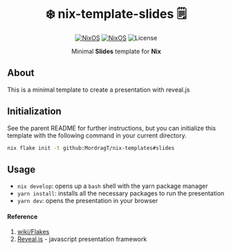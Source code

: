 <div align=center>

# ❄️ nix-template-slides 🗒️

[![NixOS](https://img.shields.io/badge/Made_for-javascript-yellow.svg?logo=javascript&style=for-the-badge)](https://www.javascript.com/) [![NixOS](https://img.shields.io/badge/Flakes-Nix-informational.svg?logo=nixos&style=for-the-badge)](https://nixos.org) ![License](https://img.shields.io/github/license/mordragt/nix-templates?style=for-the-badge) 

Minimal **Slides** template for **Nix**

</div>

## About

This is a minimal template to create a presentation with reveal.js

## Initialization

See the parent README for further instructions, but you can initialize this template
with the following command in your current directory.

```bash
nix flake init -t github:MordragT/nix-templates#slides
```

## Usage

- `nix develop`: opens up a `bash` shell with the yarn package manager
- `yarn install`: installs all the necessary packages to run the presentation
- `yarn dev`: opens the presentation in your browser

#### Reference

1. [wiki/Flakes](https://nixos.wiki/wiki/Flakes)
2. [Reveal.js](https://revealjs.com/) - javascript presentation framework